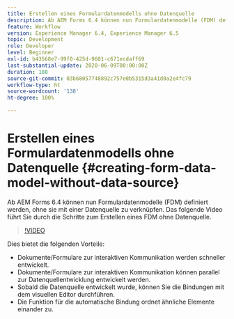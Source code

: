```yaml
---
title: Erstellen eines Formulardatenmodells ohne Datenquelle
description: Ab AEM Forms 6.4 können nun Formulardatenmodelle (FDM) definiert werden, ohne sie mit einer Datenquelle zu verknüpfen. Das folgende Video führt Sie durch die Schritte zum Erstellen eines FDM ohne Datenquelle.
feature: Workflow
version: Experience Manager 6.4, Experience Manager 6.5
topic: Development
role: Developer
level: Beginner
exl-id: b43568e7-99f0-425d-9601-c671ecdaff69
last-substantial-update: 2020-06-09T00:00:00Z
duration: 188
source-git-commit: 03b68057748892c757e0b5315d3a41d0a2e4fc79
workflow-type: ht
source-wordcount: '138'
ht-degree: 100%

---
```


# Erstellen eines Formulardatenmodells ohne Datenquelle {#creating-form-data-model-without-data-source}

Ab AEM Forms 6.4 können nun Formulardatenmodelle (FDM) definiert werden, ohne sie mit einer Datenquelle zu verknüpfen. Das folgende Video führt Sie durch die Schritte zum Erstellen eines FDM ohne Datenquelle.

>[!VIDEO](https://video.tv.adobe.com/v/39404?quality=12&learn=on&captions=ger)

Dies bietet die folgenden Vorteile:

* Dokumente/Formulare zur interaktiven Kommunikation werden schneller entwickelt.
* Dokumente/Formulare zur interaktiven Kommunikation können parallel zur Datenquellentwicklung entwickelt werden.
* Sobald die Datenquelle entwickelt wurde, können Sie die Bindungen mit dem visuellen Editor durchführen.
* Die Funktion für die automatische Bindung ordnet ähnliche Elemente einander zu.
